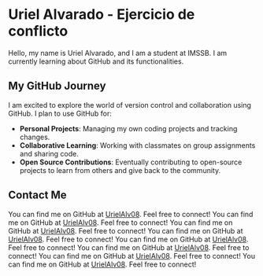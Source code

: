 # Uriel Alvarado - Ejercicio de conflicto

Hello, my name is Uriel Alvarado, and I am a student at IMSSB. I am currently learning about GitHub and its functionalities.

## My GitHub Journey

I am excited to explore the world of version control and collaboration using GitHub. I plan to use GitHub for:

- **Personal Projects**: Managing my own coding projects and tracking changes.
- **Collaborative Learning**: Working with classmates on group assignments and sharing code.
- **Open Source Contributions**: Eventually contributing to open-source projects to learn from others and give back to the community.

## Contact Me

You can find me on GitHub at [UrielAlv08](https://github.com/UrielAlv08). Feel free to connect!
You can find me on GitHub at [UrielAlv08](https://github.com/UrielAlv08). Feel free to connect!
You can find me on GitHub at [UrielAlv08](https://github.com/UrielAlv08). Feel free to connect!
You can find me on GitHub at [UrielAlv08](https://github.com/UrielAlv08). Feel free to connect!
You can find me on GitHub at [UrielAlv08](https://github.com/UrielAlv08). Feel free to connect!
You can find me on GitHub at [UrielAlv08](https://github.com/UrielAlv08). Feel free to connect!
You can find me on GitHub at [UrielAlv08](https://github.com/UrielAlv08). Feel free to connect!
You can find me on GitHub at [UrielAlv08](https://github.com/UrielAlv08). Feel free to connect!
